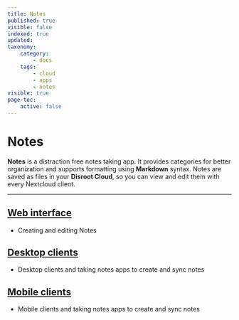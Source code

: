 ```yaml
---
title: Notes
published: true
visible: false
indexed: true
updated:
taxonomy:
    category:
        - docs
    tags:
        - cloud
        - apps
        - notes
visible: true
page-toc:
    active: false
---
```


# Notes

**Notes** is a distraction free notes taking app. It provides categories for better organization and supports formatting using **Markdown** syntax. Notes are saved as files in your **Disroot Cloud**, so you can view and edit them with every Nextcloud client.

---

## [Web interface](web)
- Creating and editing Notes

## [Desktop clients](desktop)
- Desktop clients and taking notes apps to create and sync notes

## [Mobile clients](mobile/android)
- Mobile clients and taking notes apps to create and sync notes

